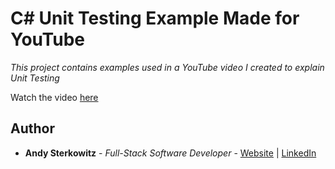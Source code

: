 # C# Unit Testing Example Made for YouTube

_This project contains examples used in a YouTube video I created to explain Unit Testing_

Watch the video [here](https://youtu.be/3kzHmaeozDI)

## Author

* **Andy Sterkowitz** - *Full-Stack Software Developer* - [Website](https://andysterkowitz.com) | [LinkedIn](https://www.linkedin.com/in/andrewsterkowitz/)